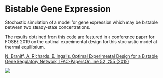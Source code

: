 # Bistable Gene Expression

Stochastic simulation of a model for gene expression which may be bistable between two steady-state concentrations.

The results obtained from this code are featured in a conference paper for FOSBE 2019 on the optimal experimental design for this stochastic model at thermal equilibrium.

[N. Braniff, A. Richards, B. Ingalls, Optimal Experimental Design for a Bistable Gene Regulatory Network, IFAC-PapersOnLine 52, 255 (2019)](https://doi.org/10.1016/j.ifacol.2019.12.267)

![](GillespieSSA/TimeSeries.gif)
